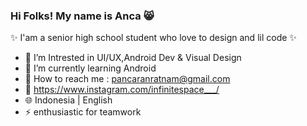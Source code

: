 ### Hi Folks! My name is Anca :smile_cat:

:sparkles: I'am a senior high school student who love to design and lil code :sparkles:

- 🔭 I’m Intrested in UI/UX,Android Dev & Visual Design
- 🌱 I’m currently learning Android 
- :wave: How to reach me : pancaranratnam@gmail.com 
- :art: https://www.instagram.com/infinitespace___/
- :globe_with_meridians: Indonesia | English
- ⚡ enthusiastic for teamwork

